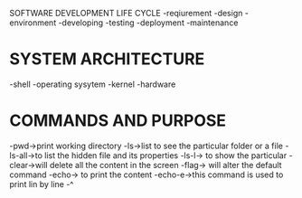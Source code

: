 SOFTWARE DEVELOPMENT LIFE CYCLE
-reqiurement
-design
-environment
-developing
-testing
-deployment
-maintenance

# SYSTEM ARCHITECTURE
-shell
-operating sysytem
-kernel
-hardware

# COMMANDS AND PURPOSE 
-pwd->print working directory
-ls->list to see the particular folder or a file
-ls-all->to list the hidden file and its properties
-ls-l-> to show the particular
-clear->will delete all the content in the screen
-flag-> will alter the default command
-echo-> to print the content
-echo-e->this command is used to print lin by line
-^
